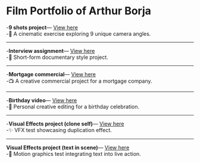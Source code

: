 # Film Portfolio of Arthur Borja


-**9 shots project**— [View here](https://drive.google.com/file/d/1TWXeyGKuX9XTpB-iu2j1h4IOMhHLHoXU/view?usp=sharing)<br>
  -🎥 A cinematic exercise exploring 9 unique camera angles.

---

  -**Interview assignment**— [View here](https://drive.google.com/file/d/10GERBlj0OG0gO9Q1GHzU4exfOSvcEc1A/view?usp=drive_link)<br>
    -📰 Short-form documentary style project.

---

  -**Mortgage commercial**— [View here](https://drive.google.com/file/d/14s2M8BVxVy5hdv79ht2pcPvuv3EAhnYO/view?usp=drive_link)<br>
    -📺 A creative commercial project for a mortgage company.

---

  -**Birthday video**— [View here](https://youtu.be/JC4AgGthXwY?si=IWVgM2ycjlSySgFg)<br>
    -🎉 Personal creative editing for a birthday celebration.

---

  -**Visual Effects project (clone self)**— [View here](https://youtu.be/VunDgrEQASg?si=M2X4TppjFRDvh7k-)<br>
    -✨ VFX test showcasing duplication effect.

---

**Visual Effects project (text in scene)**— [View here](https://youtu.be/55h6FQWwrK4?si=Of628toSZzYY8b3w)<br>
  -📝 Motion graphics test integrating text into live action.
